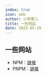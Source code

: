 ```yaml
---
index: true
icon: web
author: 小苹果儿
title: 一些网站
date: 2022-05-19
---
```


## 一些网站

- NPM：[链接](https://www.npmjs.com/)
- PNPM：[链接](https://pnpm.io/zh/motivation)
